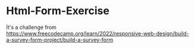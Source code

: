 # Html-Form-Exercise
İt's a challenge from 
https://www.freecodecamp.org/learn/2022/responsive-web-design/build-a-survey-form-project/build-a-survey-form
